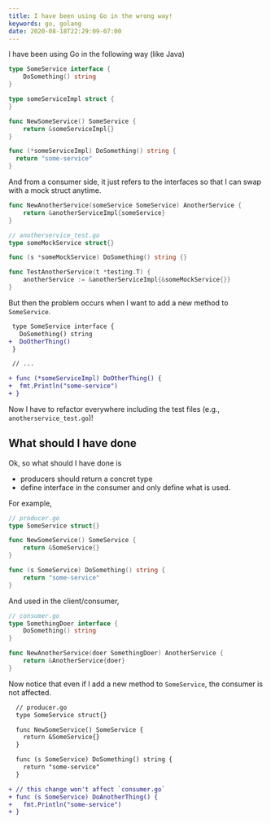 ```yaml
---
title: I have been using Go in the wrong way!
keywords: go, golang
date: 2020-08-18T22:29:09-07:00
---
```


I have been using Go in the following way (like Java)

```go
type SomeService interface {
	DoSomething() string
}

type someServiceImpl struct {
}

func NewSomeService() SomeService {
	return &someServiceImpl{}
}

func (*someServiceImpl) DoSomething() string {
  return "some-service"
}
```

And from a consumer side, it just refers to the interfaces so that I can swap with a mock struct anytime.

```go
func NewAnotherService(someService SomeService) AnotherService {
	return &anotherServiceImpl{someService}
}

// anotherservice_test.go
type someMockService struct{}

func (s *someMockService) DoSomething() string {}

func TestAnotherService(t *testing.T) {
	anotherService := &anotherServiceImpl{&someMockService{}}
}
```

But then the problem occurs when I want to add a new method to `SomeService`.

```diff
 type SomeService interface {
   DoSomething() string
+  DoOtherThing()
 }

 // ...

+ func (*someServiceImpl) DoOtherThing() {
+  fmt.Println("some-service")
+ }
```

Now I have to refactor everywhere including the test files (e.g., `anotherservice_test.go`)!

## What should I have done

Ok, so what should I have done is

- producers should return a concret type
- define interface in the consumer and only define what is used.

For example,

```go
// producer.go
type SomeService struct{}

func NewSomeService() SomeService {
	return &SomeService{}
}

func (s SomeService) DoSomething() string {
	return "some-service"
}
```

And used in the client/consumer,

```go
// consumer.go
type SomethingDoer interface {
	DoSomething() string
}

func NewAnotherService(doer SomethingDoer) AnotherService {
	return &AnotherService{doer}
}
```

Now notice that even if I add a new method to `SomeService`, the consumer is not affected.

```diff
  // producer.go
  type SomeService struct{}

  func NewSomeService() SomeService {
    return &SomeService{}
  }

  func (s SomeService) DoSomething() string {
    return "some-service"
  }

+ // this change won't affect `consumer.go`
+ func (s SomeService) DoAnotherThing() {
+   fmt.Println("some-service")
+ }
```

